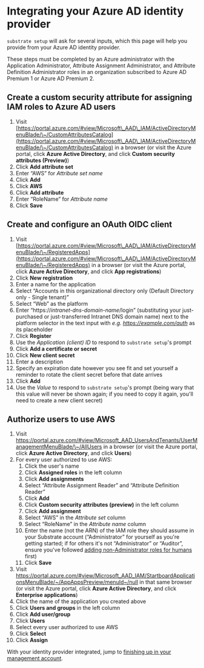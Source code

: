 # Integrating your Azure AD identity provider

`substrate setup` will ask for several inputs, which this page will help you provide from your Azure AD identity provider.

These steps must be completed by an Azure administrator with the Application Administrator, Attribute Assignment Administrator, and Attribute Definition Administrator roles in an organization subscribed to Azure AD Premium 1 or Azure AD Premium 2.

## Create a custom security attribute for assigning IAM roles to Azure AD users

1. Visit [https://portal.azure.com/#view/Microsoft\_AAD\_IAM/ActiveDirectoryMenuBlade/\~/CustomAttributesCatalog](https://portal.azure.com/#view/Microsoft\_AAD\_IAM/ActiveDirectoryMenuBlade/\~/CustomAttributesCatalog) in a browser (or visit the Azure portal, click **Azure Active Directory**, and click **Custom security attributes (Preview)**)
2. Click **Add attribute set**
3. Enter “AWS” for _Attribute set name_
4. Click **Add**
5. Click **AWS**
6. Click **Add attribute**
7. Enter “RoleName” for _Attribute name_
8. Click **Save**

## Create and configure an OAuth OIDC client

1. Visit [https://portal.azure.com/#view/Microsoft\_AAD\_IAM/ActiveDirectoryMenuBlade/\~/RegisteredApps](https://portal.azure.com/#view/Microsoft\_AAD\_IAM/ActiveDirectoryMenuBlade/\~/RegisteredApps) in a browser (or visit the Azure portal, click **Azure Active Directory**, and click **App registrations**)
2. Click **New registration**
3. Enter a name for the application
4. Select “Accounts in this organizational directory only (Default Directory only - Single tenant)”
5. Select “Web” as the platform
6. Enter “https://_intranet-dns-domain-name_/login” (substituting your just-purchased or just-transferred Intranet DNS domain name) next to the platform selector in the text input with _e.g. https://example.com/auth_ as its placeholder
7. Click **Register**
8. Use the _Application (client) ID_ to respond to `substrate setup`'s prompt
9. Click **Add a certificate or secret**
10. Click **New client secret**
11. Enter a description
12. Specify an expiration date however you see fit and set yourself a reminder to rotate the client secret before that date arrives
13. Click **Add**
14. Use the _Value_ to respond to `substrate setup`'s prompt (being wary that this value will never be shown again; if you need to copy it again, you'll need to create a new client secret)

## Authorize users to use AWS

1. Visit <https://portal.azure.com/#view/Microsoft_AAD_UsersAndTenants/UserManagementMenuBlade/\~/AllUsers> in a browser (or visit the Azure portal, click **Azure Active Directory**, and click **Users**)
2. For every user authorized to use AWS:
   1. Click the user's name
   2. Click **Assigned roles** in the left column
   3. Click **Add assignments**
   4. Select “Attribute Assignment Reader” and “Attribute Definition Reader”
   5. Click **Add**
   7. Click **Custom security attributes (preview)** in the left column
   8. Click **Add assignment**
   9. Select “AWS” in the _Attribute set_ column
   10. Select “RoleName” in the _Attribute name_ column
   11. Enter the name (not the ARN) of the IAM role they should assume in your Substrate account (“Administrator” for yourself as you're getting started; if for others it's not “Administrator” or “Auditor”, ensure you've followed [adding non-Administrator roles for humans](../../mgmt/custom-iam-roles) first)
   12. Click **Save**
3. Visit <https://portal.azure.com/#view/Microsoft_AAD_IAM/StartboardApplicationsMenuBlade/~/AppAppsPreview/menuId~/null> in that same browser (or visit the Azure portal, click **Azure Active Directory**, and click **Enterprise applications**)
4. Click the name of the application you created above
5. Click **Users and groups** in the left column
6. Click **Add user/group**
7. Click **Users**
8. Select every user authorized to use AWS
9. Click **Select**
10. Click **Assign**

With your identity provider integrated, jump to [finishing up in your management account](../finishing.md).
